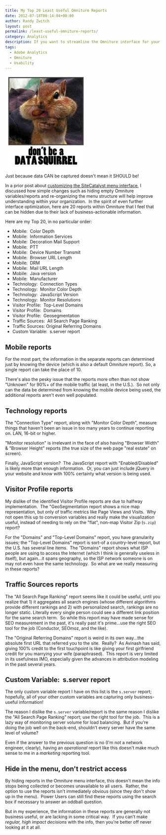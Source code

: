 ```yaml
---
title: My Top 20 Least Useful Omniture Reports
date: 2012-07-18T00:14:04+00:00
author: Randy Zwitch
layout: post
permalink: /least-useful-omniture-reports/
category: Analytics
description: If you want to streamline the Omniture interface for your users, hiding these default reports in the SiteCatalyst menu is a great start.
tags:
  - Adobe Analytics
  - Omniture
  - Usability
---
```

![data-squirrel](/wp-content/uploads/2012/07/data-squirrel-262x300.png)

<p class="wp-caption-text">
Just because data CAN be captured doesn't mean it SHOULD be!
</p>

In a prior post about [customizing the SiteCatalyst menu interface](http://randyzwitch.com/customize-adobe-sitecatalyst-menu/ "For maximum user understanding, customize the SiteCatalyst menu"), I discussed how simple changes such as hiding empty Omniture variables/reports and re-organizing the menu structure will help improve understanding within your organization.  In the spirit of even further interface optimization, here are 20 reports within Omniture that I feel that can be hidden due to their lack of business-actionable information.

Here are my Top 20, in no particular order:

  * Mobile:  Color Depth
  * Mobile:  Information Services
  * Mobile:  Decoration Mail Support
  * Mobile:  PTT
  * Mobile:  Device Number Transmit
  * Mobile:  Browser URL Length
  * Mobile:  DRM
  * Mobile:  Mail URL Length
  * Mobile:  Java version
  * Mobile:  Manufacturer
  * Technology:  Connection Types
  * Technology:  Monitor Color Depth
  * Technology:  JavaScript Version
  * Technology:  Monitor Resolutions
  * Visitor Profile:  Top-Level Domains
  * Visitor Profile:  Domains
  * Visitor Profile:  Geosegmentation
  * Traffic Sources:  All Search Page Ranking
  * Traffic Sources: Original Referring Domains
  * Custom Variable:  s.server report

## Mobile reports

For the most part, the information in the separate reports can determined just by knowing the device (which is also a default Omniture report). So, a single report can take the place of 10.

There's also the pesky issue that the reports more often than not show "Unknown" for 90%+ of the mobile traffic (at least, in the U.S.).  So not only can the data be determined from knowing the mobile device being used, the additional reports aren't even well populated.

## Technology reports

The "Connection Type" report, along with "Monitor Color Depth", measure things that haven't been an issue in too many years to continue reporting on. LAN, 16-bit or higher.

"Monitor resolution" is irrelevant in the face of also having "Browser Width" & "Browser Height" reports (the true size of the web page "real estate" on screen).

Finally, JavaScript version?  The JavaScript report with "Enabled/Disabled" is likely more than enough information.  Or, you can just include jQuery in your website and know with 100% certainty what version is being used.

## Visitor Profile reports

My dislike of the identified Visitor Profile reports are due to halfway implementation.  The "GeoSegmentation report shows a nice map representation, but only of traffic metrics like Page Views and Visits.  Why not open this up to conversion variables and really make the visualization useful, instead of needing to rely on the "flat", non-map Visitor Zip (`s.zip`) report?

For the "Domains" and "Top-Level Domains" report, you have granularity issues; the "Top-Level Domains" report is sort-of a country-level report, but the U.S. has several line items.  The "Domains" report shows what ISP people are using to access the Internet (which I think is generally useless in itself), but again...it spans geography, so the ISP network someone is on may not even have the same technology.  So what are we really measuring in these reports?

## Traffic Sources reports

The "All Search Page Ranking" report seems like it could be useful, until you realize that 1) it aggregates all search engines (whose different algorithms provide different rankings and 2) with personalized search, rankings are no longer static. Literally every single person could see a different link position for the same search term.  So while this report may have made sense for SEO measurement in the past, it's really past it's prime...use the right SEO tool for the job (Conductor, SEOmoz, and the like).

The "Original Referring Domains" report is weird in its own way...the absolute first URL that referred you to the site.  Really?  As Avinash has said, giving 100% credit to the first touchpoint is like giving your first girlfriend credit for you marrying your wife (paraphrased).  This report is very limited in its usefulness IMO, especially given the advances in attribution modeling in the past several years.

## Custom Variable:  s.server report

The only custom variable report I have on this list is the `s.server` report; hopefully, all of your other custom variables are capturing only business-useful information!

The reason I dislike the `s.server` variable/report is the same reason I dislike the "All Search Page Ranking" report; use the right tool for the job.  This is a lazy way of monitoring server volume for load balancing.  But if you're doing the job well on the back-end, shouldn't every server have the same level of volume?

Even if the answer to the previous question is no (I'm not a network engineer, clearly), having an _operational_ report like this doesn't make much sense to me in a _marketing_ reporting tool.

## Hide in the menu, don't restrict access

By hiding reports in the Omniture menu interface, this doesn't mean the info stops being collected or becomes unavailable to all users.  Rather, the option to use the reports isn't immediately obvious (since they don't show up in the menu).  Power Users can still find these reports using the search box if necessary to answer an oddball question.

But in my experience, the information in these reports are generally not business useful, or are lacking in some critical way.  If you can't make _regular, high impact decisions_ with the info, then you're better off never looking at it at all.
